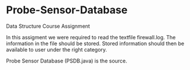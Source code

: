 # Probe-Sensor-Database
Data Structure Course Assignment

In this assigment we were required to read the textfile firewall.log.
The information in the file should be stored.
Stored information should then be available to user under the right category.

Probe Sensor Database (PSDB.java) is the source.
